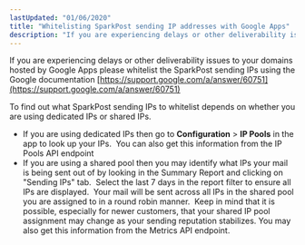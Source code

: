 ```yaml
---
lastUpdated: "01/06/2020"
title: "Whitelisting SparkPost sending IP addresses with Google Apps"
description: "If you are experiencing delays or other deliverability issues to your domains hosted by Google Apps please whitelist the Spark Post sending I Ps using the Google documentation https support google com a answer 60751 To find out what Spark Post sending I Ps to whitelist depends on whether you..."
---
```


If you are experiencing delays or other deliverability issues to your domains hosted by Google Apps please whitelist the SparkPost sending IPs using the Google documentation [https://support.google.com/a/answer/60751](https://support.google.com/a/answer/60751) 

To find out what SparkPost sending IPs to whitelist depends on whether you are using dedicated IPs or shared IPs.

* If you are using dedicated IPs then go to **Configuration** > **IP Pools** in the app to look up your IPs.  You can also get this information from the IP Pools API endpoint
* If you are using a shared pool then you may identify what IPs your mail is being sent out of by looking in the Summary Report and clicking on "Sending IPs" tab.  Select the last 7 days in the report filter to ensure all IPs are displayed.  Your mail will be sent across all IPs in the shared pool you are assigned to in a round robin manner.  Keep in mind that it is possible, especially for newer customers, that your shared IP pool assignment may change as your sending reputation stabilizes. You may also get this information from the Metrics API endpoint.
